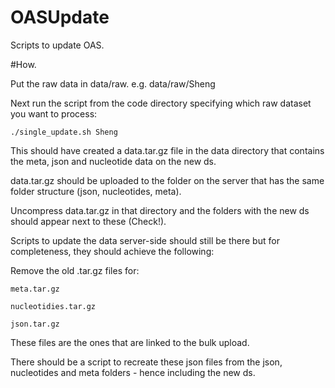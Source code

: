 # OASUpdate

Scripts to update OAS.

#How.

Put the raw data in data/raw. e.g. data/raw/Sheng

Next run the script from the code directory specifying which raw dataset you want to process:

`./single_update.sh Sheng`

This should have created a data.tar.gz file in the data directory that contains the meta, json and nucleotide data on the new ds.

data.tar.gz should be uploaded to the folder on the server that has the same folder structure (json, nucleotides, meta).

Uncompress data.tar.gz in that directory and the folders with the new ds should appear next to these (Check!). 

Scripts to update the data server-side should still be there but for completeness, they should achieve the following:

Remove the old .tar.gz files for:

`meta.tar.gz`

`nucleotidies.tar.gz`

`json.tar.gz`

These files are the ones that are linked to the bulk upload.

There should be a script to recreate these json files from the json, nucleotides and meta folders - hence including the new ds.

